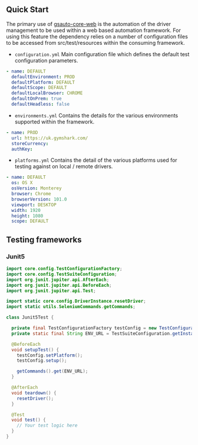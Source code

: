 ## Quick Start

The primary use of [gsauto-core-web](https://github.com/gymshark/gsauto-core-web) is the automation of the driver management to be used within a web based automation framework. For using this feature the dependency relies on a number of configuration files to be accessed from src/test/resources within the consuming framework.

-   `configuration.yml` Main configuration file which defines the default test configuration parameters.

```yml
- name: DEFAULT
  defaultEnvironment: PROD
  defaultPlatform: DEFAULT
  defaultScope: DEFAULT
  defaultLocalBrowser: CHROME
  defaultOnPrem: true
  defaultHeadless: false
```

-   `environments.yml` Contains the details for the various environments supported within the framework.

```yml
- name: PROD
  url: https://uk.gymshark.com/
  storeCurrency:
  authKey:
```

-   `platforms.yml` Contains the detail of the various platforms used for testing against on local / remote drivers.

```yml
- name: DEFAULT
  os: OS X
  osVersion: Monterey
  browser: Chrome
  browserVersion: 101.0
  viewport: DESKTOP
  width: 1920
  height: 1080
  scope: DEFAULT
```

## Testing frameworks

### Junit5

```java
import core.config.TestConfigurationFactory;
import core.config.TestSuiteConfiguration;
import org.junit.jupiter.api.AfterEach;
import org.junit.jupiter.api.BeforeEach;
import org.junit.jupiter.api.Test;

import static core.config.DriverInstance.resetDriver;
import static utils.SeleniumCommands.getCommands;

class Junit5Test {

  private final TestConfigurationFactory testConfig = new TestConfigurationFactory();
  private static final String ENV_URL = TestSuiteConfiguration.getInstance().getEnvironment().getUrl();

  @BeforeEach
  void setupTest() {
    testConfig.setPlatform();
    testConfig.setup();

    getCommands().get(ENV_URL);
  }

  @AfterEach
  void teardown() {
    resetDriver();
  }

  @Test
  void test() {
    // Your test logic here
  }
}
```
